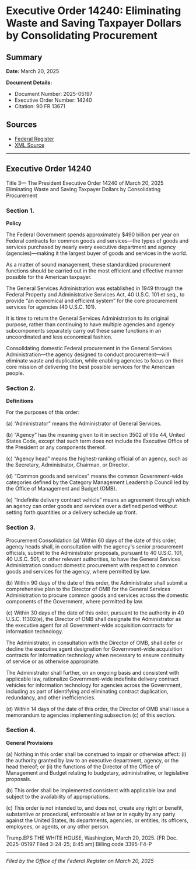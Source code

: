 # Executive Order 14240: Eliminating Waste and Saving Taxpayer Dollars by Consolidating Procurement

## Summary

**Date:** March 20, 2025

**Document Details:**
- Document Number: 2025-05197
- Executive Order Number: 14240
- Citation: 90 FR 13671

## Sources
- [Federal Register](https://www.federalregister.gov/documents/2025/03/25/2025-05197/eliminating-waste-and-saving-taxpayer-dollars-by-consolidating-procurement)
- [XML Source](https://www.federalregister.gov/documents/full_text/xml/2025/03/25/2025-05197.xml)

---

## Executive Order 14240

Title 3—
The President
Executive Order 14240 of March 20, 2025
Eliminating Waste and Saving Taxpayer Dollars by Consolidating Procurement
### Section 1.

**Policy**

The Federal Government spends approximately $490 billion per year on Federal contracts for common goods and services—the types of goods and services purchased by nearly every executive department and agency (agencies)—making it the largest buyer of goods and services in the world.

As a matter of sound management, these standardized procurement functions should be carried out in the most efficient and effective manner possible for the American taxpayer.

The General Services Administration was established in 1949 through the Federal Property and Administrative Services Act, 40 U.S.C. 101 
et seq.,
to provide “an economical and efficient system” for the core procurement services for agencies (40 U.S.C. 101).

It is time to return the General Services Administration to its original purpose, rather than continuing to have multiple agencies and agency subcomponents separately carry out these same functions in an uncoordinated and less economical fashion.

Consolidating domestic Federal procurement in the General Services Administration—the agency designed to conduct procurement—will eliminate waste and duplication, while enabling agencies to focus on their core mission of delivering the best possible services for the American people.
### Section 2.

**Definitions**

For the purposes of this order:

(a) “Administrator” means the Administrator of General Services.

(b) “Agency” has the meaning given to it in section 3502 of title 44, United States Code, except that such term does not include the Executive Office of the President or any components thereof.

(c) “Agency head” means the highest-ranking official of an agency, such as the Secretary, Administrator, Chairman, or Director.

(d) “Common goods and services” means the common Government-wide categories defined by the Category Management Leadership Council led by the Office of Management and Budget (OMB).

(e) “Indefinite delivery contract vehicle” means an agreement through which an agency can order goods and services over a defined period without setting forth quantities or a delivery schedule up front.
### Section 3.

Procurement Consolidation (a) Within 60 days of the date of this order, agency heads shall, in consultation with the agency's senior procurement officials, submit to the Administrator proposals, pursuant to 40 U.S.C. 101, 40 U.S.C. 501, or other relevant authorities, to have the General Services Administration conduct domestic procurement with respect to common goods and services for the agency, where permitted by law.

(b) Within 90 days of the date of this order, the Administrator shall submit a comprehensive plan to the Director of OMB for the General Services Administration to procure common goods and services across the domestic components of the Government, where permitted by law.

(c) Within 30 days of the date of this order, pursuant to the authority in 40 U.S.C. 11302(e), the Director of OMB shall designate the Administrator as the executive agent for all Government-wide acquisition contracts for information technology.

The Administrator, in consultation with the Director 
of OMB, shall defer or decline the executive agent designation for Government-wide acquisition contracts for information technology when necessary to ensure continuity of service or as otherwise appropriate.

The Administrator shall further, on an ongoing basis and consistent with applicable law, rationalize Government-wide indefinite delivery contract vehicles for information technology for agencies across the Government, including as part of identifying and eliminating contract duplication, redundancy, and other inefficiencies.

(d) Within 14 days of the date of this order, the Director of OMB shall issue a memorandum to agencies implementing subsection (c) of this section.
### Section 4.

**General Provisions**

(a) Nothing in this order shall be construed to impair or otherwise affect:
    (i) the authority granted by law to an executive department, agency, or the head thereof; or
    (ii) the functions of the Director of the Office of Management and Budget relating to budgetary, administrative, or legislative proposals.

(b) This order shall be implemented consistent with applicable law and subject to the availability of appropriations.

(c) This order is not intended to, and does not, create any right or benefit, substantive or procedural, enforceable at law or in equity by any party against the United States, its departments, agencies, or entities, its officers, employees, or agents, or any other person.

Trump.EPS
THE WHITE HOUSE,
Washington, March 20, 2025.
[FR Doc. 2025-05197
Filed 3-24-25; 8:45 am]
Billing code 3395-F4-P

---

*Filed by the Office of the Federal Register on March 20, 2025*
